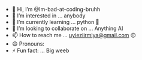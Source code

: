 - 👋 Hi, I’m @Im-bad-at-coding-bruhh
- 👀 I’m interested in ... anybody 
- 🌱 I’m currently learning ... python 🤧
- 💞️ I’m looking to collaborate on ... Anything AI
- 📫 How to reach me ... uyieziirmiya@gmail.com 🙃
- 😄 Pronouns:
- ⚡ Fun fact: ... Big weeb

<!---
Im-bad-at-coding-bruhh/Im-bad-at-coding-bruhh is a ✨ special ✨ repository because its `README.md` (this file) appears on your GitHub profile.
You can click the Preview link to take a look at your changes.
--->
